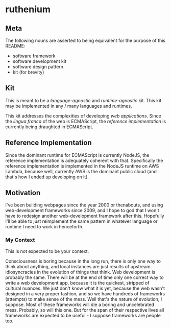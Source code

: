 # ruthenium

## Meta

The following nouns are asserted to being equivalent for the purpose of this
README:

-   software framework
-   software development kit
-   software design pattern
-   kit (for brevity)

## Kit

This is meant to be a *language-agnostic* and *runtime-agnostic* kit. This kit
may be implemented in any / many languages and runtimes.

This kit addresses the complexities of developing *web applications*. Since the
*lingua franca* of the web is ECMAScript, the *reference implementation* is
currently being draughted in ECMAScript. 

## Reference Implementation

Since the dominant runtime for ECMAScript is currently NodeJS, the reference
implementation is adequately coherent with that. Specifically the reference
implementation is implemented in the NodeJS runtime on AWS Lambda, because well,
currently AWS is the dominant public cloud (and that's how I ended up developing
on it).

## Motivation

I've been building webpages since the year 2000 or thenabouts, and using
web-development frameworks since 2009, and I hope to god that I won't have to
redesign another web-development framework after this. Hopefully I'll be able to
just reimplement the same pattern in whatever language or runtime I need to work
in henceforth.

### My Context

This is not expected to be your context.

Consciousness is boring because in the long run, there is only one way to think
about anything, and local instances are just results of upstream idiosyncracies
in the evolution of things that think. Web development is probably the same.
There will be at the end of time only one correct way to write a web development
app, because it is the quickest, stripped of cultural nuances. We just don't
know what it is yet, because the web wasn't designed in a very proper fashion,
and so we have hundreds of frameworks (attempts) to make sense of the mess. Well
that's the nature of evolution, I suppose. Most of these frameworks will die a
boring and uncelebrated mess. Probably, so will this one. But for the span of
their respective lives all frameworks are expected to be useful - I suppose
frameworks are people too.
